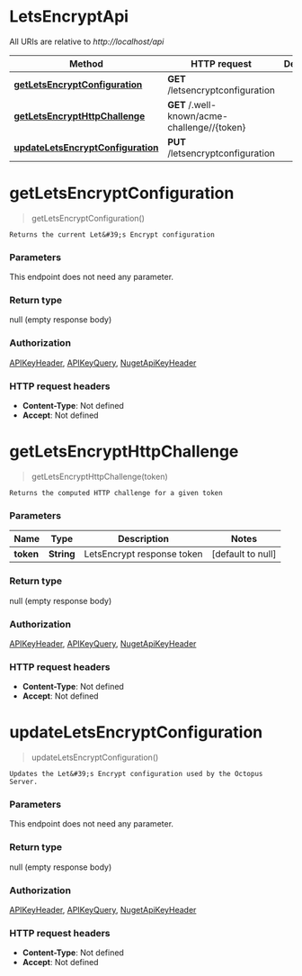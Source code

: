 # LetsEncryptApi

All URIs are relative to *http://localhost/api*

Method | HTTP request | Description
------------- | ------------- | -------------
[**getLetsEncryptConfiguration**](LetsEncryptApi.md#getLetsEncryptConfiguration) | **GET** /letsencryptconfiguration | 
[**getLetsEncryptHttpChallenge**](LetsEncryptApi.md#getLetsEncryptHttpChallenge) | **GET** /.well-known/acme-challenge//{token} | 
[**updateLetsEncryptConfiguration**](LetsEncryptApi.md#updateLetsEncryptConfiguration) | **PUT** /letsencryptconfiguration | 


<a name="getLetsEncryptConfiguration"></a>
# **getLetsEncryptConfiguration**
> getLetsEncryptConfiguration()



    Returns the current Let&#39;s Encrypt configuration

### Parameters
This endpoint does not need any parameter.

### Return type

null (empty response body)

### Authorization

[APIKeyHeader](../README.md#APIKeyHeader), [APIKeyQuery](../README.md#APIKeyQuery), [NugetApiKeyHeader](../README.md#NugetApiKeyHeader)

### HTTP request headers

- **Content-Type**: Not defined
- **Accept**: Not defined

<a name="getLetsEncryptHttpChallenge"></a>
# **getLetsEncryptHttpChallenge**
> getLetsEncryptHttpChallenge(token)



    Returns the computed HTTP challenge for a given token

### Parameters

Name | Type | Description  | Notes
------------- | ------------- | ------------- | -------------
 **token** | **String**| LetsEncrypt response token | [default to null]

### Return type

null (empty response body)

### Authorization

[APIKeyHeader](../README.md#APIKeyHeader), [APIKeyQuery](../README.md#APIKeyQuery), [NugetApiKeyHeader](../README.md#NugetApiKeyHeader)

### HTTP request headers

- **Content-Type**: Not defined
- **Accept**: Not defined

<a name="updateLetsEncryptConfiguration"></a>
# **updateLetsEncryptConfiguration**
> updateLetsEncryptConfiguration()



    Updates the Let&#39;s Encrypt configuration used by the Octopus Server.

### Parameters
This endpoint does not need any parameter.

### Return type

null (empty response body)

### Authorization

[APIKeyHeader](../README.md#APIKeyHeader), [APIKeyQuery](../README.md#APIKeyQuery), [NugetApiKeyHeader](../README.md#NugetApiKeyHeader)

### HTTP request headers

- **Content-Type**: Not defined
- **Accept**: Not defined

